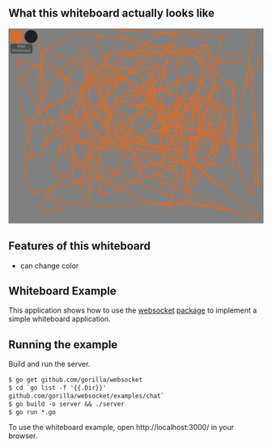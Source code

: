 ## What this whiteboard actually looks like

![png](screenshots/screenshot.png)

## Features of this whiteboard
- can change color

## Whiteboard Example

This application shows how to use the
[websocket](https://github.com/gorilla/websocket) [package](https://github.com/chapin666/simple-drawing-backend) to implement a simple
whiteboard application.

## Running the example

Build and run the server.

    $ go get github.com/gorilla/websocket
    $ cd `go list -f '{{.Dir}}' github.com/gorilla/websocket/examples/chat`
    $ go build -o server && ./server
    $ go run *.go

To use the whiteboard example, open http://localhost:3000/ in your browser.
